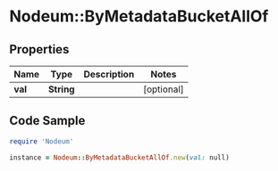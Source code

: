 # Nodeum::ByMetadataBucketAllOf

## Properties

Name | Type | Description | Notes
------------ | ------------- | ------------- | -------------
**val** | **String** |  | [optional] 

## Code Sample

```ruby
require 'Nodeum'

instance = Nodeum::ByMetadataBucketAllOf.new(val: null)
```


